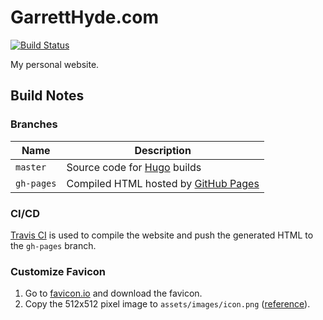 # GarrettHyde.com

[![Build Status](https://travis-ci.com/ghyde/website.svg?branch=master)](https://travis-ci.com/ghyde/website)

My personal website.

## Build Notes

### Branches

| Name       | Description                                      |
| ---------- | ------------------------------------------------ |
| `master`   | Source code for [Hugo][hugo] builds              |
| `gh-pages` | Compiled HTML hosted by [GitHub Pages][gh-pages] |

### CI/CD

[Travis CI][travis-ci] is used to compile the website and push the generated
HTML to the `gh-pages` branch.

### Customize Favicon

1. Go to [favicon.io][favicon] and download the favicon.
2. Copy the 512x512 pixel image to `assets/images/icon.png`
   ([reference][academic-docs]).

[academic-docs]: https://wowchemy.com/docs/getting-started/customization/#website-icon
[favicon]: https://favicon.io/favicon-generator/?t=H&ff=Leckerli+One&fs=110&fc=%23FFF&b=rounded&bc=%232962FF
[gh-pages]: https://pages.github.com/
[hugo]: https://gohugo.io/
[travis-ci]: https://travis-ci.org/
